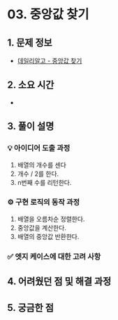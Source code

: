 # 03. 중앙값 찾기

## 1. 문제 정보
- [데일리알고 - 중앙값 찾기](https://dailyalgo.kr/ko/problems/178)

## 2. 소요 시간
- 

## 3. 풀이 설명
### 💡 아이디어 도출 과정
1. 배열의 개수를 센다
2. 개수 / 2를 한다.
3. n번째 수를 리턴한다.

### ⚙️ 구현 로직의 동작 과정
1. 배열을 오름차순 정렬한다.
2. 중앙값을 계산한다.
3. 배열의 중앙값 반환한다.

### ✅ 엣지 케이스에 대한 고려 사항

## 4. 어려웠던 점 및 해결 과정

## 5. 궁금한 점

